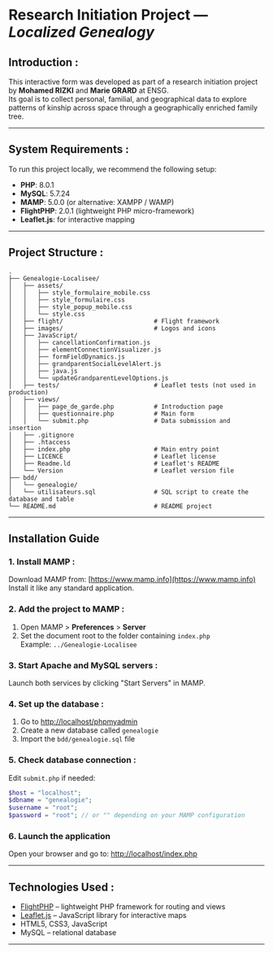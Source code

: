 # Research Initiation Project — *Localized Genealogy*

## Introduction :

This interactive form was developed as part of a research initiation project by **Mohamed RIZKI** and **Marie GRARD** at ENSG.  
Its goal is to collect personal, familial, and geographical data to explore patterns of kinship across space through a geographically enriched family tree.

---

## System Requirements :

To run this project locally, we recommend the following setup:

- **PHP**: 8.0.1  
- **MySQL**: 5.7.24  
- **MAMP**: 5.0.0 (or alternative: XAMPP / WAMP)  
- **FlightPHP**: 2.0.1 (lightweight PHP micro-framework)  
- **Leaflet.js**: for interactive mapping

---

## Project Structure :

```
.
├── Genealogie-Localisee/
│   ├── assets/
│   │   ├── style_formulaire_mobile.css
│   │   ├── style_formulaire.css
│   │   ├── style_popup_mobile.css
│   │   └── style.css
│   ├── flight/                         # Flight framework
│   ├── images/                         # Logos and icons
│   ├── JavaScript/
│   │   ├── cancellationConfirmation.js
│   │   ├── elementConnectionVisualizer.js
│   │   ├── formFieldDynamics.js
│   │   ├── grandparentSocialLevelAlert.js
│   │   ├── java.js
│   │   └── updateGrandparentLevelOptions.js
│   ├── tests/                          # Leaflet tests (not used in production)
│   ├── views/
│   │   ├── page_de_garde.php           # Introduction page
│   │   ├── questionnaire.php           # Main form
│   │   └── submit.php                  # Data submission and insertion
│   ├── .gitignore
│   ├── .htaccess
│   ├── index.php                       # Main entry point
│   ├── LICENCE                         # Leaflet license
│   ├── Readme.ld                       # Leaflet's README
│   └── Version                         # Leaflet version file
├── bdd/
│   └── genealogie/
│   └── utilisateurs.sql                # SQL script to create the database and table
└── README.md                           # README project
```

---

## Installation Guide

### 1. Install MAMP :

Download MAMP from: [https://www.mamp.info](https://www.mamp.info)  
Install it like any standard application.

### 2. Add the project to MAMP :

1. Open MAMP > **Preferences** > **Server**  
2. Set the document root to the folder containing `index.php`  
   Example: `../Genealogie-Localisee`

### 3. Start Apache and MySQL servers :

Launch both services by clicking "Start Servers" in MAMP.

### 4. Set up the database :

1. Go to [http://localhost/phpmyadmin](http://localhost/phpmyadmin)  
2. Create a new database called `genealogie`  
3. Import the `bdd/genealogie.sql` file

### 5. Check database connection :

Edit `submit.php` if needed:

```php
$host = "localhost";
$dbname = "genealogie";
$username = "root";
$password = "root"; // or "" depending on your MAMP configuration
```

### 6. Launch the application

Open your browser and go to: [http://localhost/index.php](http://localhost/index.php)

---

## Technologies Used :

- [FlightPHP](https://flightphp.com/) – lightweight PHP framework for routing and views  
- [Leaflet.js](https://leafletjs.com/) – JavaScript library for interactive maps  
- HTML5, CSS3, JavaScript  
- MySQL – relational database

---
